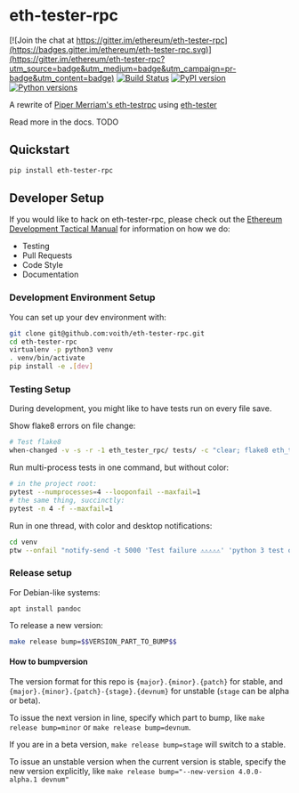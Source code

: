 # eth-tester-rpc

[![Join the chat at https://gitter.im/ethereum/eth-tester-rpc](https://badges.gitter.im/ethereum/eth-tester-rpc.svg)](https://gitter.im/ethereum/eth-tester-rpc?utm_source=badge&utm_medium=badge&utm_campaign=pr-badge&utm_content=badge)
[![Build Status](https://circleci.com/gh/voith/eth-tester-rpc.svg?style=shield)](https://circleci.com/gh/voith/eth-tester-rpc)
[![PyPI version](https://badge.fury.io/py/eth-tester-rpc.svg)](https://badge.fury.io/py/eth-tester-rpc)
[![Python versions](https://img.shields.io/pypi/pyversions/eth-tester-rpc.svg)](https://pypi.python.org/pypi/eth-tester-rpc)
   

A rewrite of [Piper Merriam's eth-testrpc](https://github.com/pipermerriam/eth-testrpc/tree/master/testrpc) using [eth-tester](https://github.com/ethereum/eth-tester)

Read more in the docs. TODO

## Quickstart

```sh
pip install eth-tester-rpc
```

## Developer Setup

If you would like to hack on eth-tester-rpc, please check out the
[Ethereum Development Tactical Manual](https://github.com/pipermerriam/ethereum-dev-tactical-manual)
for information on how we do:

- Testing
- Pull Requests
- Code Style
- Documentation

### Development Environment Setup

You can set up your dev environment with:

```sh
git clone git@github.com:voith/eth-tester-rpc.git
cd eth-tester-rpc
virtualenv -p python3 venv
. venv/bin/activate
pip install -e .[dev]
```

### Testing Setup

During development, you might like to have tests run on every file save.

Show flake8 errors on file change:

```sh
# Test flake8
when-changed -v -s -r -1 eth_tester_rpc/ tests/ -c "clear; flake8 eth_tester_rpc tests && echo 'flake8 success' || echo 'error'"
```

Run multi-process tests in one command, but without color:

```sh
# in the project root:
pytest --numprocesses=4 --looponfail --maxfail=1
# the same thing, succinctly:
pytest -n 4 -f --maxfail=1
```

Run in one thread, with color and desktop notifications:

```sh
cd venv
ptw --onfail "notify-send -t 5000 'Test failure ⚠⚠⚠⚠⚠' 'python 3 test on eth_tester_rpc failed'" ../tests ../eth_tester_rpc
```

### Release setup

For Debian-like systems:
```
apt install pandoc
```

To release a new version:

```sh
make release bump=$$VERSION_PART_TO_BUMP$$
```

#### How to bumpversion

The version format for this repo is `{major}.{minor}.{patch}` for stable, and
`{major}.{minor}.{patch}-{stage}.{devnum}` for unstable (`stage` can be alpha or beta).

To issue the next version in line, specify which part to bump,
like `make release bump=minor` or `make release bump=devnum`.

If you are in a beta version, `make release bump=stage` will switch to a stable.

To issue an unstable version when the current version is stable, specify the
new version explicitly, like `make release bump="--new-version 4.0.0-alpha.1 devnum"`
